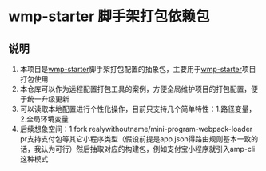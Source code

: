 # wmp-starter 脚手架打包依赖包

## 说明
1. 本项目是<a target="_blank" href="https://github.com/jypblue/wmp-starter">wmp-starter</a>脚手架打包配置的抽象包，主要用于<a target="_blank" href="https://github.com/jypblue/wmp-starter">wmp-starter</a>项目打包使用
2. 本仓库可以作为远程配置打包工具的案例，方便全局维护项目的打包配置，便于统一升级更新
3. 可以读取本地配置进行个性化操作，目前只支持几个简单特性：1.路径变量，2.全局环境变量
4. 后续想象空间：1.fork realywithoutname/mini-program-webpack-loader pr支持支付包等其它小程序类型（假设前提是app.json得路由规则基本一致的话，我认为可行）然后抽取对应的构建包，例如支付宝小程序就引入amp-cli这种模式

